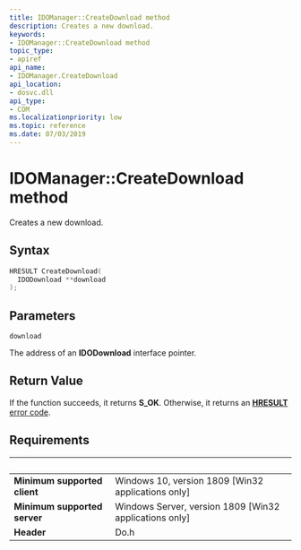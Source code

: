```yaml
---
title: IDOManager::CreateDownload method
description: Creates a new download.
keywords:
- IDOManager::CreateDownload method
topic_type:
- apiref
api_name:
- IDOManager.CreateDownload
api_location:
- dosvc.dll
api_type:
- COM
ms.localizationpriority: low
ms.topic: reference
ms.date: 07/03/2019
---
```


# IDOManager::CreateDownload method

Creates a new download.

## Syntax

```cpp
HRESULT CreateDownload(
  IDODownload **download
);
```

## Parameters

`download`

The address of an **IDODownload** interface pointer.

## Return Value

If the function succeeds, it returns **S_OK**. Otherwise, it returns an [**HRESULT**](/windows/desktop/com/structure-of-com-error-codes) [error code](/windows/desktop/com/com-error-codes-10).

## Requirements

| &nbsp; | &nbsp; |
| ---- |:---- |
| **Minimum supported client** | Windows 10, version 1809 \[Win32 applications only\] |
| **Minimum supported server** | Windows Server, version 1809 \[Win32 applications only\] |
| **Header** | Do.h |
